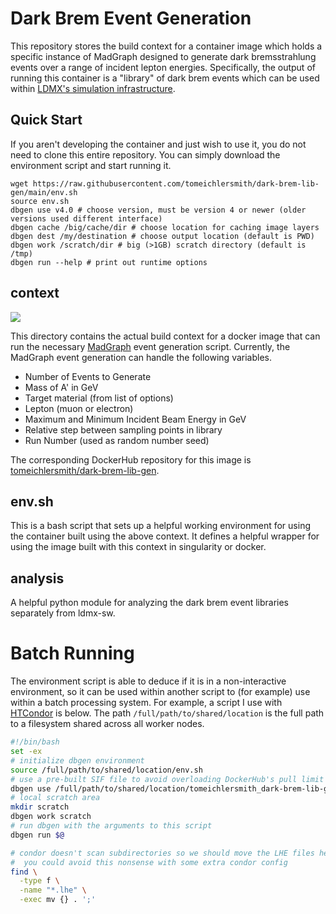 
# Dark Brem Event Generation
This repository stores the build context for a container image which holds a specific instance of MadGraph
designed to generate dark bremsstrahlung events over a range of incident lepton energies. Specifically,
the output of running this container is a "library" of dark brem events which can be used within
[LDMX's simulation infrastructure](https://github.com/LDMX-Software/SimCore).

## Quick Start
If you aren't developing the container and just wish to use it,
you do not need to clone this entire repository. You can simply download
the environment script and start running it.

```
wget https://raw.githubusercontent.com/tomeichlersmith/dark-brem-lib-gen/main/env.sh
source env.sh
dbgen use v4.0 # choose version, must be version 4 or newer (older versions used different interface)
dbgen cache /big/cache/dir # choose location for caching image layers
dbgen dest /my/destination # choose output location (default is PWD)
dbgen work /scratch/dir # big (>1GB) scratch directory (default is /tmp)
dbgen run --help # print out runtime options
```

## context

<a href="https://github.com/tomeichlersmith/mg-dark-brem/actions" alt="Actions">
    <img src="https://github.com/tomeichlersmith/dark-brem-lib-gen/workflows/CI/badge.svg" />
</a>

This directory contains the actual build context for a docker image that can run the necessary [MadGraph](https://cp3.irmp.ucl.ac.be/projects/madgraph/) event generation script.
Currently, the MadGraph event generation can handle the following variables.

- Number of Events to Generate
- Mass of A' in GeV
- Target material (from list of options)
- Lepton (muon or electron)
- Maximum and Minimum Incident Beam Energy in GeV
- Relative step between sampling points in library
- Run Number (used as random number seed) 

The corresponding DockerHub repository for this image is [tomeichlersmith/dark-brem-lib-gen](https://hub.docker.com/repository/docker/tomeichlersmith/dark-brem-lib-gen).

## env.sh
This is a bash script that sets up a helpful working environment for using the container built using the above context.
It defines a helpful wrapper for using the image built with this context in singularity or docker.

## analysis
A helpful python module for analyzing the dark brem event libraries separately from ldmx-sw.

# Batch Running
The environment script is able to deduce if it is in a non-interactive environment, 
so it can be used within another script to (for example) use within a batch processing
system. For example, a script I use with [HTCondor](https://htcondor.readthedocs.io/en/latest/) 
is below. The path `/full/path/to/shared/location` is the full path to a filesystem shared
across all worker nodes.

```bash
#!/bin/bash
set -ex
# initialize dbgen environment
source /full/path/to/shared/location/env.sh
# use a pre-built SIF file to avoid overloading DockerHub's pull limit
dbgen use /full/path/to/shared/location/tomeichlersmith_dark-brem-lib-gen_v4.4.sif
# local scratch area
mkdir scratch
dbgen work scratch
# run dbgen with the arguments to this script
dbgen run $@

# condor doesn't scan subdirectories so we should move the LHE files here
#  you could avoid this nonsense with some extra condor config
find \
  -type f \
  -name "*.lhe" \
  -exec mv {} . ';'
```
